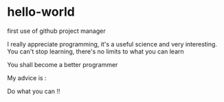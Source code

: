 # hello-world
first use of github project manager

I really appreciate programming, it's a useful science and very interesting. You can't stop learning, there's no limits to what you can learn 

You shall become a better programmer

My advice is : 

Do what you can !! 
